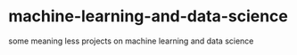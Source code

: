 # machine-learning-and-data-science
some meaning less projects on machine learning and data science

